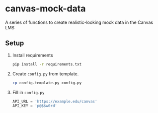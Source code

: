 # canvas-mock-data
A series of functions to create realistic-looking mock data in the Canvas LMS

## Setup

1. Install requirements

	```sh
	pip install -r requirements.txt
	```

2. Create `config.py` from template.

	```sh
	cp config.template.py config.py
	```

3. Fill in `config.py`

	```python
	API_URL = 'https://example.edu/canvas'
	API_KEY = 'p@$$w0rd'
	```
